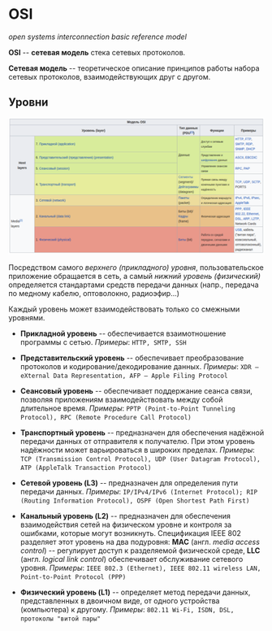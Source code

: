 # OSI
*open systems interconnection basic reference model*

**OSI** -- **сетевая модель** стека сетевых протоколов.

**Сетевая модель** -- теоретическое описание принципов работы набора сетевых протоколов, взаимодействующих друг с другом.

## Уровни
![osi levels](./osi_wikipedia.png)

Посредством самого *верхнего (прикладного) уровня*, пользовательское приложение обращается в сеть, а самый *нижний уровень (физический)* определяется стандартами средств передачи данных (напр., передача по медному кабелю, оптоволокно, радиоэфир...)

Каждый уровень может взаимодействовать только со смежными уровнями.

* **Прикладной уровень** -- обеспечивается взаимотношение программы с сетью.
*Примеры*: `HTTP, SMTP, SSH`

* **Представительский уровень** -- обеспечивает преобразование протоколов и кодирование/декодирование данных.
*Примеры*: `XDR — eXternal Data Representation, AFP — Apple Filing Protocol`

* **Сеансовый уровень** -- обеспечивает поддержание сеанса связи, позволяя приложениям взаимодействовать между собой длительное время.
*Примеры*: `PPTP (Point-to-Point Tunneling Protocol), RPC (Remote Procedure Call Protocol)`

* **Транспортный уровень** -- предназначен для обеспечения надёжной передачи данных от отправителя к получателю. При этом уровень надёжности может варьироваться в широких пределах.
*Примеры*: `TCP (Transmission Control Protocol), UDP (User Datagram Protocol), ATP (AppleTalk Transaction Protocol)`

* **Сетевой уровень (L3)** -- предназначен для определения пути передачи данных.
*Примеры*: `IP/IPv4/IPv6 (Internet Protocol); RIP (Routing Information Protocol), OSPF (Open Shortest Path First)`

* **Канальный уровень (L2)** -- предназначен для обеспечения взаимодействия сетей на физическом уровне и контроля за ошибками, которые могут возникнуть. Спецификация IEEE 802 разделяет этот уровень на два подуровня: **MAC** (англ. *media access control*) -- регулирует доступ к разделяемой физической среде, **LLC** (англ. *logical link control*) обеспечивает обслуживание сетевого уровня.
*Примеры*: `IEEE 802.3 (Ethernet), IEEE 802.11 wireless LAN, Point-to-Point Protocol (PPP)`

* **Физический уровень (L1)** -- определяет метод передачи данных, представленных в двоичном виде, от одного устройства (компьютера) к другому.
*Примеры*: `802.11 Wi-Fi, ISDN, DSL, протоколы "витой пары"`